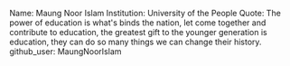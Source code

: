Name: Maung Noor Islam
Institution: University of the People
Quote: The power of education is what's binds the nation, let come together and contribute to education, the greatest gift to the younger generation is education, they can do so many things we can change their history.
github_user: MaungNoorIslam
